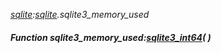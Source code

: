 _[sqlite](../../modules/sqlite/sqlite-module.md):[sqlite](../../modules/sqlite/sqlite-module.md).sqlite3\_memory\_used_
##### Function sqlite3\_memory\_used:[sqlite3_int64](../../modules/sqlite/sqlite-sqlite3_int64.md)(  )
